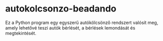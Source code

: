 # autokolcsonzo-beadando
Ez a Python program egy egyszerű autókölcsönző rendszert valósít meg, amely lehetővé teszi autók bérlését, a bérlések lemondását és megtekintését. 
